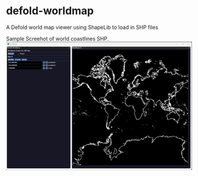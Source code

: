# defold-worldmap
A Defold world map viewer using ShapeLib to load in SHP files

Sample Screehot of world coastlines SHP.
![alt text](https://github.com/dlannan/defold-worldmap/blob/main/screenshots/2024-01-09_20-24.png?raw=true)

